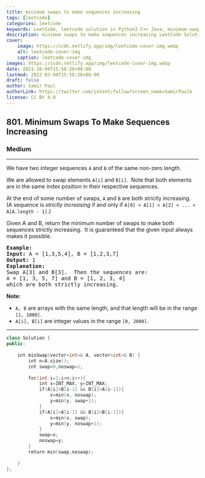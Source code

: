 ```yaml
---
title: minimum swaps to make sequences increasing
tags: [leetcode]
categories: leetcode
keywords: LeetCode, leetcode solution in Python3 C++ Java, minimum-swaps-to-make-sequences-increasing solution
description: minimum swaps to make sequences increasing LeetCode Solution Explained
cover:
    image: https://scdn.netlify.app/img/leetcode-cover-img.webp
    alt: leetcode-cover-img
    caption: leetcode-cover-img
images: https://scdn.netlify.app/img/leetcode-cover-img.webp
date: 2021-10-04T15:58:26+08:00
lastmod: 2022-03-04T15:58:26+08:00
draft: false
author: Samir Paul
authorLink: https://twitter.com/intent/follow?screen_name=SamirPaulb
license: CC BY 4.0
---
```



<h2>801. Minimum Swaps To Make Sequences Increasing</h2><h3>Medium</h3><hr><div><p>We have two integer sequences <code>A</code> and <code>B</code> of the same non-zero length.</p>

<p>We are allowed to swap elements <code>A[i]</code> and <code>B[i]</code>.&nbsp; Note that both elements are in the same index position in their respective sequences.</p>

<p>At the end of some number of swaps, <code>A</code> and <code>B</code> are both strictly increasing.&nbsp; (A sequence is <em>strictly increasing</em> if and only if <code>A[0] &lt; A[1] &lt; A[2] &lt; ... &lt; A[A.length - 1]</code>.)</p>

<p>Given A and B, return the minimum number of swaps to make both sequences strictly increasing.&nbsp; It is guaranteed that the given input always makes it possible.</p>

<pre><strong>Example:</strong>
<strong>Input:</strong> A = [1,3,5,4], B = [1,2,3,7]
<strong>Output:</strong> 1
<strong>Explanation: </strong>
Swap A[3] and B[3].  Then the sequences are:
A = [1, 3, 5, 7] and B = [1, 2, 3, 4]
which are both strictly increasing.
</pre>

<p><strong>Note:</strong></p>

<ul>
	<li><code>A, B</code> are arrays with the same length, and that length will be in the range <code>[1, 1000]</code>.</li>
	<li><code>A[i], B[i]</code> are integer values in the range <code>[0, 2000]</code>.</li>
</ul>
</div>

---




```cpp
class Solution {
public:
 
    int minSwap(vector<int>& A, vector<int>& B) {
        int n=A.size();
        int swap=0,noswap=1;
        
        for(int i=1;i<n;i++){
            int x=INT_MAX, y=INT_MAX;
            if(A[i]>B[i-1] && B[i]>A[i-1]){
                x=min(x, noswap);
                y=min(y, swap+1);
            }
            if(A[i]>A[i-1] && B[i]>B[i-1]){
                x=min(x, swap);
                y=min(y, noswap+1);
            }
            swap=x;
            noswap=y;
        }
        return min(swap,noswap);
        
    }
};

```
